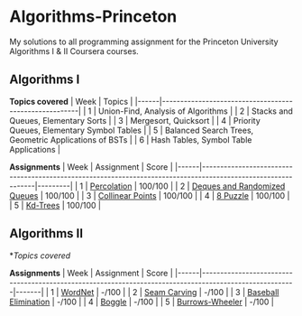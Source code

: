 # Algorithms-Princeton

My solutions to all programming assignment for the Princeton University Algorithms I & II Coursera courses.


## Algorithms I

**Topics covered**
| Week | Topics                                                |
|------|-------------------------------------------------------|
| 1    | Union-Find, Analysis of Algorithms                    |
| 2    | Stacks and Queues, Elementary Sorts                   |
| 3    | Mergesort, Quicksort                                  |
| 4    | Priority Queues, Elementary Symbol Tables             |
| 5    | Balanced Search Trees, Geometric Applications of BSTs |
| 6    | Hash Tables, Symbol Table Applications                |

**Assignments**
| Week | Assignment                                                                                                   | Score   |
|------|--------------------------------------------------------------------------------------------------------------|---------|
| 1    | [Percolation](https://coursera.cs.princeton.edu/algs4/assignments/percolation/specification.php)             | 100/100 |
| 2    | [Deques and Randomized Queues](https://coursera.cs.princeton.edu/algs4/assignments/queues/specification.php) | 100/100 |
| 3    | [Collinear Points](https://coursera.cs.princeton.edu/algs4/assignments/collinear/specification.php)          | 100/100 |
| 4    | [8 Puzzle](https://coursera.cs.princeton.edu/algs4/assignments/8puzzle/specification.php)                    | 100/100 |
| 5    | [Kd-Trees](https://coursera.cs.princeton.edu/algs4/assignments/kdtree/specification.php)                     | 100/100 |




## Algorithms II

**Topics covered*

**Assignments**
| Week | Assignment                                                                                             | Score |
|------|--------------------------------------------------------------------------------------------------------|-------|
| 1    | [WordNet](https://coursera.cs.princeton.edu/algs4/assignments/wordnet/specification.php)               | -/100 |
| 2    | [Seam Carving](https://coursera.cs.princeton.edu/algs4/assignments/seam/specification.php)             | -/100 |
| 3    | [Baseball Elimination](https://coursera.cs.princeton.edu/algs4/assignments/baseball/specification.php) | -/100 |
| 4    | [Boggle](https://coursera.cs.princeton.edu/algs4/assignments/boggle/specification.php)                 | -/100 |
| 5    | [Burrows-Wheeler](https://coursera.cs.princeton.edu/algs4/assignments/burrows/specification.php)       | -/100 |




